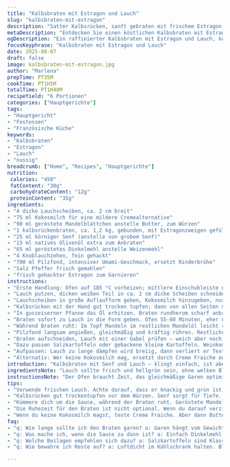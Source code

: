 ```yaml
---
title: "Kalbsbraten mit Estragon und Lauch"
slug: "kalbsbraten-mit-estragon"
description: "Satter Kalbsrücken, sanft gebraten mit frischem Estragon, serviert auf cremigen Lauchringen. Ergänzt durch geröstete Mandeln statt Butter für nussige Tiefe. Zart, saftig, mit leichter Senfnote und einer dunklen Sauce aus Pilzfond und körnigem Senf. Lauch gedünstet in Kokosmilch, gibt eine subtile, exotische Note und ersetzt klassische Sahne. So gelingt ein Braten, der mit Aromen spielt, Fokussierung auf Texturen und Wärmebalance."
metaDescription: "Entdecken Sie einen köstlichen Kalbsbraten mit Estragon und Lauch. Zart und saftig mit einer exotischen Note, ideal für besondere Anlässe."
ogDescription: "Ein raffinierter Kalbsbraten mit Estragon und Lauch, kombiniert mit nussigen Aromen von Mandeln. Perfekt für festliche Mahlzeiten."
focusKeyphrase: "Kalbsbraten mit Estragon und Lauch"
date: 2025-08-07
draft: false
image: kalbsbraten-mit-estragon.jpg
author: "Marlena"
prepTime: PT35M
cookTime: PT1H5M
totalTime: PT1H40M
recipeYield: "6 Portionen"
categories: ["Hauptgerichte"]
tags:
- "Hauptgericht"
- "Festessen"
- "Französische Küche"
keywords:
- "Kalbsbraten"
- "Estragon"
- "Lauch"
- "nussig"
breadcrumb: ["Home", "Recipes", "Hauptgerichte"]
nutrition: 
 calories: "450"
 fatContent: "30g"
 carbohydrateContent: "12g"
 proteinContent: "35g"
ingredients:
- "4 dicke Lauchscheiben, ca. 2 cm breit"
- "75 ml Kokosmilch für eine mildere Cremealternative"
- "90 ml geröstete Mandelblättchen anstelle Butter, zum Würzen"
- "1 kalbsrückenbraten, ca. 1,2 kg, gebunden, mit Estragonzweigen gefüllt"
- "25 ml körniger Senf (anstelle von grobem Senf)"
- "15 ml natives Olivenöl extra zum Anbraten"
- "65 ml geröstetes Dinkelmehl anstelle Weizenmehl"
- "4 Knoblauchzehen, fein gehackt"
- "700 ml Pilzfond, intensiver Umami-Geschmack, ersetzt Rinderbrühe"
- "Salz Pfeffer frisch gemahlen"
- "frisch gehackter Estragon zum Garnieren"
instructions:
- "Erste Handlung: Ofen auf 185 °C vorheizen; mittlere Einschubleiste nutzen. Kein schnelles Aufheizen, lieber konstante Hitze."
- "Lauch putzen, dicken weißen Teil in ca. 2 cm dicke Scheiben schneiden. Nicht zu dünn, soll Biss und Struktur behalten."
- "Lauchscheiben in große Auflaufform geben, Kokosmilch hinzugeben, nussige geröstete Mandeln einkippen. Leicht salzen, pfeffern; Deckel drauf oder mit Alufolie abdecken für Feuchtigkeit. Ruht zum Mitgaren im Ofen."
- "Kalbsrücken mit der Hand gut trocken tupfen; dann von allen Seiten mit 20 ml Senf gut einreiben. Frisch gemahlenes Salz, schwarzer Pfeffer großzügig, Estragonzweige in Braten binden, hält alles aromatisch und saftig."
- "In gusseiserner Pfanne das Öl erhitzen. Braten rundherum scharf anbraten, bis Oberflächen Farbe bekommen – circa 3-4 Minuten pro Seite. Kein Gedränge, genug Platz lassen, damit richtig Maillard-Reaktion passiert."
- "Braten sofort zu Lauch in die Form geben. Ofen 55-60 Minuten, eher nach Gefühl als Zeit. Thermometer nicht unter 54 °C messen, dann rausnehmen. 15 Minuten Ruhezeit, locker mit Alufolie bedeckt – Fleisch entspannt, Säfte verteilen sich. Ich setze Bräter auf Herd zurück, inklusive Resthitze nutzen."
- "Während Braten ruht: Im Topf Mandeln im restlichen Mandelöl leicht rösten. Knoblauch zugeben, wenig Farbe geben, sonst bitter. Dann geröstetes Dinkelmehl unterrühren, 1-2 Minuten anschwitzen – wichtig für nussiges Aroma, bindet Sauce schön."
- "Pilzfond langsam angießen, gleichmäßig und kräftig rühren. Restlichen Senf unterrühren, aufkochen, dann Hitze leicht runter. 10 Minuten leise köcheln lassen, dickt ein zu samtiger Sauce, nicht zu fest. Abschmecken mit Salz, Pfeffer, gerne mehr Estragon dazu."
- "Braten aufschneiden, Lauch mit einer Gabel prüfen – weich aber noch fest, keine matschige Konsistenz. Portionieren, Sauce großzügig überbraten. Frischer Estragon als Finale, aromatische Frische, sieht toll aus."
- "Dazu passen Salzkartoffeln oder gebackene kleine Kartoffeln. Weinkommentar: leichter Pinot Noir oder Chardonnay mit etwas Holzausbau."
- "Aufpassen: Lauch zu lange dämpfen wird breiig, dann verliert er Textur. Braten nicht zu heiß anfangs, sonst nur außen schwarz. Resthitze kontrollieren, restliche Sauce nicht zu flüssig oder zu dick."
- "Alternativ: Wer keine Kokosmilch mag, ersetzt durch Creme Fraiche oder Sauerrahm, dann Mandeln durch Butter ersetzen. Pilzfond durch Gemüsefond für leichteres Gericht. Senf auch durch Dijonsenf, wenn körnige Textur stört."
introduction: "Kalbsbraten mit Senf und Lauch – klingt einfach, ist aber fein in der Balance. Ich habe gelernt, dass die Kombination aus Estragon und körnigem Senf gerade dem Kalbsrücken die nötige Tiefe gibt. Lauch ist oft unterschätzt, ich verwende ihn gern als cremige Gemüsebeilage, diesmal mit einem Twist: Kokosmilch statt Sahne, weil sie die Säure beim Anbraten gut ausgleicht und eine seidig-exotische Textur bringt. Mandeln ersetzen Butter, fügen leicht knusprige, aromatische Noten hinzu. Dunkler Pilzfond als Ersatz für Rinderbrühe schafft Würze ohne Schwere. Die Zeiten lasse ich bewusst flexibel. Zugucken, riechen, fühlen – der Braten spricht mit einem, wenn er fertig ist. Mit ein bisschen Mut und Gefühl zaubert man daraus etwas besonderes."
ingredientsNote: "Lauch sollte frisch und hellgrün sein, ohne welken Blätter. Kokosmilch für leicht exotische Cremigkeit. Mandeln geben würzigen Crunch, ersetzen Fett. Kalbsrücken mit Estragon binden – frische Kräuter besser als getrocknete. Für die Kruste körniger Senf statt durchgehend cremigem; sorgt für Struktur und Biss. Geröstetes Dinkelmehl kann leicht selbst gemacht werden, Mehl in Pfanne ohne Fett goldbraun rösten, duftet nussig. Pilzfond statt klassischer Rinderbrühe bringt Umami und dunkle Farbe, gut für Sauce, aber kein Muss. Olivenöl extra mild für Anbraten, nehmt gutes aber nicht teures Öl, hitzebeständig und aromatisch. Salz Pfeffer braucht Frische, frisch gemahlen. Knoblauch nur leicht anrösten, sonst wird er bitter."
instructionsNote: "Der Ofen braucht Zeit, das gleichmäßige Garen optimiert Textur und Saftigkeit. Lauch mit Alufolie abdecken, damit er im eigenen Dampf zieht und nicht austrocknet. Beim Anbraten: Geduld bewahren, Farbe kommt am besten ohne Bewegung. Temperatur mit Fleischthermometer prüfen, nicht auf Zeit verlassen. Ruhezeit nicht überspringen, sonst läuft Saft beim Schneiden raus. Sauce auf mittlerer Hitze dicke, konstante Bläschen zeigen, dass sie bindet. Knoblauch muss Farbe kriegen, ohne zu verbrennen. Dinkelmehl langsam einrühren, damit keine Klumpen entstehen. Für Sauce immer rühren, sonst brennt sie an. Zum Schluss probieren, gerne noch mit Prise Zucker oder Säure aus Zitrone ausbalancieren. Lauch muss Biss behalten, nicht matschig werden. Es lohnt sich, Sauce separat vorzuhalten und kurz vor dem Servieren erwärmen, damit sie frisch bleibt."
tips:
- "Verwende frischen Lauch. Achte darauf, dass er knackig und grün ist. Wenn er welkt, fehlt der Biss. Milder nussiger Geschmack ist wichtig für die Balance. Kokosmilch gibt eine besondere Cremigkeit. Achte darauf, dass sie Qualität hat. Zu viel Erhitzen macht sie wässrig."
- "Kalbsrücken gut trockentupfen vor dem Würzen. Senf sorgt für Tiefe. Denkt daran, die Strukturen zu bewahren. Anbraten in einer heißen Pfanne ist entscheidend für die Kruste. Platziere genug Platz, damit die Maillard-Reaktion passieren kann. Nicht drücken oder rühren."
- "Kümmere dich um die Sauce, während der Braten ruht. Geröstete Mandeln mit Knoblauch kombinieren für Extra-Aroma. Dinkelmehl gut anschwitzen. Dann langsam Brühe einrühren, damit sie bindet. Farbspuren zeigen, wann die Sauce dick ist. Vermeide Klumpen."
- "Die Ruhezeit für den Braten ist nicht optional. Wenn du darauf verzichtest, läuft der Saft beim Schneiden raus. Ein ruhender Braten hat die beste Textur. 15 Minuten Ruhezeit kann einiges ändern. Achte auf Hitzeverteilung im Bräter."
- "Wenn du keine Kokosmilch magst, teste Creme Fraiche. Aber dann Butter verwenden. Das gibt auch Geschmack. Gemüsefond kann Pilzfond ersetzen für leichtere Variante. Senf kann variieren, je nach Geschmack und Textur."
faq:
- "q: Wie lange sollte ich den Braten garen? a: Garen hängt vom Gewicht ab. Thermometer nutzen. Innerhalb 54 °C für saftigen Braten. Sichtbar kann auch Geruch helfen."
- "q: Was mache ich, wenn die Sauce zu dünn ist? a: Einfach Dinkelmehl integrieren. Langsam unterrühren und köcheln lassen. Verdickt sich wunderbar. Das Rühren ist entscheidend."
- "q: Welche Beilagen empfehlen sich dazu? a: Salzkartoffeln sind Klassiker. Gebackene kleine Kartoffeln geben Crunch. Auch rohes Gemüse macht eine schöne Garnitur."
- "q: Wie bewahre ich Reste auf? a: Luftdicht im Kühlschrank halten. Bleibt bis zu zwei Tage frisch. Auch einfrieren ist möglich. Aber nicht zu lange lagern, sonst verliert es Qualität."

---
```

